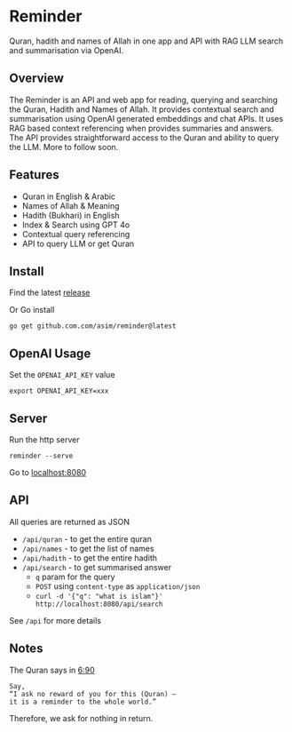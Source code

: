 # Reminder

Quran, hadith and names of Allah in one app and API with RAG LLM search and summarisation via OpenAI.

## Overview

The Reminder is an API and web app for reading, querying and searching the Quran, Hadith and Names of Allah. It provides contextual search and summarisation using 
OpenAI generated embeddings and chat APIs. It uses RAG based context referencing when provides summaries and answers. The API provides straightforward access to the Quran and ability to query the LLM. More to follow soon.

## Features

- Quran in English & Arabic
- Names of Allah & Meaning
- Hadith (Bukhari) in English
- Index & Search using GPT 4o
- Contextual query referencing
- API to query LLM or get Quran

## Install

Find the latest [release](https://github.com/asim/reminder/releases/latest)

Or Go install

```
go get github.com.com/asim/reminder@latest
```

## OpenAI Usage

Set the `OPENAI_API_KEY` value

```
export OPENAI_API_KEY=xxx
```

## Server

Run the http server 

```
reminder --serve
```

Go to [localhost:8080](https://localhost:8080)

## API

All queries are returned as JSON

- `/api/quran` - to get the entire quran
- `/api/names` - to get the list of names
- `/api/hadith` - to get the entire hadith
- `/api/search` - to get summarised answer
  * `q` param for the query
  * `POST` using `content-type` as `application/json`
  * `curl -d '{"q": "what is islam"}' http://localhost:8080/api/search`

See `/api` for more details 

## Notes

The Quran says in [6:90](https://quran.com/6:90)

```
Say,
“I ask no reward of you for this (Quran) —
it is a reminder to the whole world.”
```

Therefore, we ask for nothing in return. 
